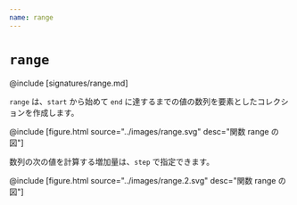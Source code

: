 ```yaml
---
name: range
---
```


# `range`

@include [signatures/range.md]

`range` は、`start` から始めて `end` に達するまでの値の数列を要素としたコレクションを作成します。

@include [figure.html source="../images/range.svg" desc="関数 range の図"]

数列の次の値を計算する増加量は、`step` で指定できます。

@include [figure.html source="../images/range.2.svg" desc="関数 range の図"]
